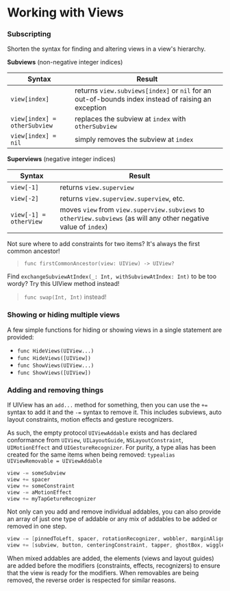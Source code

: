 Working with Views
==================

### Subscripting

Shorten the syntax for finding and altering views in a view's hierarchy.

**Subviews** (non-negative integer indices)

|Syntax|Result|
|------|------|
|`view[index]`|returns `view.subviews[index]` or `nil` for an out-of-bounds index instead of raising an exception|
|`view[index] = otherSubview`|replaces the subview at `index` with `otherSubview`|
|`view[index] = nil`|simply removes the subview at `index`|

**Superviews** (negative integer indices)

|Syntax|Result|
|------|------|
|`view[-1]`|returns `view.superview`|
|`view[-2]`|returns `view.superview.superview`, etc.|
|`view[-1] = otherView`|moves `view` from `view.superview.subviews` to `otherView.subviews` (as will any other negative value of `index`)|

Not sure where to add constraints for two items?  It's always the first common ancestor!
> `func firstCommonAncestor(view: UIView) -> UIView?`

Find `exchangeSubviewAtIndex(_: Int, withSubviewAtIndex: Int)` to be too wordy?  Try this UIView method instead!
> `func swap(Int, Int)` instead!


### Showing or hiding multiple views

A few simple functions for hiding or showing views in a single statement are provided:
 - `func HideViews(UIView...)`
 - `func HideViews([UIView])`
 - `func ShowViews(UIView...)`
 - `func ShowViews([UIView])`


### Adding and removing things

If UIView has an `add...` method for something, then you can use the `+=` syntax to add it and the `-=` syntax to remove it.  This includes subviews, auto layout constraints, motion effects and gesture recognizers.

As such, the empty protocol `UIViewAddable` exists and has declared conformance from `UIView`, `UILayoutGuide`, `NSLayoutConstraint`, `UIMotionEffect` and `UIGestureRecognizer`.  For purity, a type alias has been created for the same items when being removed: `typealias UIViewRemovable = UIViewAddable`

```swift
view -= someSubview
view += spacer
view += someConstraint
view -= aMotionEffect
view += myTapGetureRecognizer
```

Not only can you add and remove individual addables, you can also provide an array of just one type of addable or any mix of addables to be added or removed in one step.

```swift
view -= [pinnedToLeft, spacer, rotationRecognizer, wobbler, marginAlignment1 ,marginAlignment2]
view += [subview, button, centeringConstraint, tapper, ghostBox, wiggler]
```

When mixed addables are added, the elements (views and layout guides) are added before the modifiers (constraints, effects, recognizers) to ensure that the view is ready for the modifiers.  When removables are being removed, the reverse order is respected for similar reasons.
